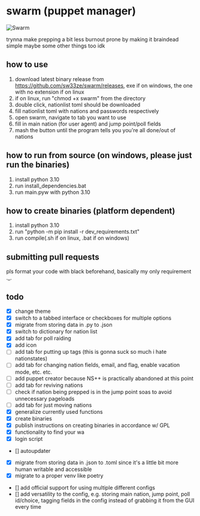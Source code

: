# swarm (puppet manager)

![Swarm](https://user-images.githubusercontent.com/19257341/159143323-93546138-ef97-47ff-89d1-70707f5aea2c.png)

trynna make prepping a bit less burnout prone by making it braindead simple
maybe some other things too idk

## how to use

1. download latest binary release from <https://github.com/sw33ze/swarm/releases>, exe if on windows, the one with no extension if on linux
1. if on linux, run "chmod +x swarm" from the directory
1. double click, nationlist toml should be downloaded
1. fill nationlist toml with nations and passwords respectively
1. open swarm, navigate to tab you want to use
1. fill in main nation (for user agent) and jump point/poll fields
1. mash the button until the program tells you you're all done/out of nations

## how to run from source (on windows, please just run the binaries)

1. install python 3.10
1. run install_dependencies.bat
1. run main.pyw with python 3.10

## how to create binaries (platform dependent)

1. install python 3.10
1. run "python -m pip install -r dev_requirements.txt"
1. run compile(.sh if on linux, .bat if on windows)

## submitting pull requests

pls format your code with black beforehand, basically my only requirement ._.

## todo

- [x] change theme
- [x] switch to a tabbed interface or checkboxes for multiple options
- [x] migrate from storing data in .py to .json
- [x] switch to dictionary for nation list
- [x] add tab for poll raiding
- [x] add icon
- [ ] add tab for putting up tags (this is gonna suck so much i hate nationstates)
- [ ] add tab for changing nation fields, email, and flag, enable vacation mode, etc. etc.
- [ ] add puppet creator because NS++ is practically abandoned at this point
- [ ] add tab for reviving nations
- [ ] check if nation being prepped is in the jump point soas to avoid unnecessary pageloads
- [ ] add tab for just moving nations
- [x] generalize currently used functions
- [x] create binaries
- [x] publish instructions on creating binaries in accordance w/ GPL
- [x] functionality to find your wa
- [x] login script
- [] autoupdater
- [x] migrate from storing data in .json to .toml since it's a little bit more human writable and accessible
- [x] migrate to a proper venv like poetry
- [] add official support for using multiple different configs
- [] add versatility to the config, e.g. storing main nation, jump point, poll id/choice, tagging fields in the config instead of grabbing it from the GUI every time
